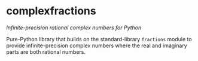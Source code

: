 # complexfractions
_Infinite-precision rational complex numbers for Python_

Pure-Python library that builds on the standard-library `fractions` module to
provide infinite-precision complex numbers where the real and imaginary parts
are both rational numbers.

